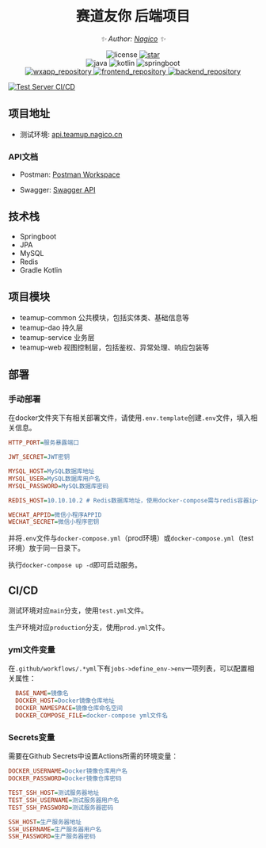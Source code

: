 <div align="center">

# 赛道友你 后端项目

<!-- markdownlint-disable-next-line MD036 -->
_✨ Author: [Nagico](https://github.com/Nagico/) ✨_
</div>

<p align="center">
  <img src="https://img.shields.io/badge/LICENSE-AGPLv3-red" alt="license">
  <a href="stargazers">
    <img src="https://img.shields.io/github/stars/Nagico/teamup_backend?color=yellow&label=Github%20Stars" alt="star">
  </a>
  <br />
  <img src="https://img.shields.io/badge/Java-17-red" alt="java">
  <img src="https://img.shields.io/badge/Kotlin-1.7-purple" alt="kotlin">
  <img src="https://img.shields.io/badge/Springboot-2.7.5-greeaen" alt="springboot">
  <br />
  <a href="https://github.com/LSX-s-Software/teamup">
    <img src="https://img.shields.io/badge/Github-general-brightgreen?logo=github" alt="wxapp_repository">
  </a>
  <a href="">
    <img src="https://img.shields.io/badge/Github-app-brightgreen?logo=github" alt="frontend_repository">
  </a>
  <a href="https://github.com/Nagico/teamup_backend/">
    <img src="https://img.shields.io/badge/Github-backend-brightgreen?logo=github" alt="backend_repository">
  </a>
  <br />

[//]: # (  <a href="https://github.com/ZiqiangStudio/zq_recruitment_backend/actions/workflows/prod.yml">)

[//]: # (    <img src="https://github.com/ZiqiangStudio/zq_recruitment_backend/actions/workflows/prod.yml/badge.svg?branch=production" alt="Production Server CI/CD">)

[//]: # (  </a>)
  <a href="https://github.com/Nagico/teamup_backend/actions/workflows/test.yml">
    <img src="https://github.com/Nagico/teamup_backend/actions/workflows/test.yml/badge.svg?branch=main" alt="Test Server CI/CD">
  </a>
</p>
<!-- markdownlint-enable MD033 -->

## 项目地址

- 测试环境: [api.teamup.nagico.cn](https://api.teamup.nagico.cn/)

### API文档

- Postman: [Postman Workspace](https://elements.getpostman.com/redirect?entityId=2940417-875ace31-5a58-43e6-b5ac-3b54c8e73231&entityType=collection)

- Swagger: [Swagger API](https://api.teamup.nagico.cn/swagger-ui/index.html)

## 技术栈

- Springboot
- JPA
- MySQL
- Redis
- Gradle Kotlin

## 项目模块

- teamup-common 公共模块，包括实体类、基础信息等
- teamup-dao 持久层
- teamup-service 业务层
- teamup-web 视图控制层，包括鉴权、异常处理、响应包装等


## 部署

### 手动部署

在docker文件夹下有相关部署文件，请使用`.env.template`创建`.env`文件，填入相关信息。

```ini
HTTP_PORT=服务暴露端口

JWT_SECRET=JWT密钥

MYSQL_HOST=MySQL数据库地址
MYSQL_USER=MySQL数据库用户名
MYSQL_PASSWORD=MySQL数据库密码

REDIS_HOST=10.10.10.2 # Redis数据库地址，使用docker-compose需与redis容器ip一致

WECHAT_APPID=微信小程序APPID
WECHAT_SECRET=微信小程序密钥
```

并将`.env`文件与`docker-compose.yml`（prod环境）或`docker-compose.yml`（test环境）放于同一目录下。

执行`docker-compose up -d`即可启动服务。

## CI/CD

测试环境对应`main`分支，使用`test.yml`文件。

生产环境对应`production`分支，使用`prod.yml`文件。

### yml文件变量

在`.github/workflows/.*yml`下有`jobs->define_env->env`一项列表，可以配置相关属性：

```ini
  BASE_NAME=镜像名
  DOCKER_HOST=Docker镜像仓库地址
  DOCKER_NAMESPACE=镜像仓库命名空间
  DOCKER_COMPOSE_FILE=docker-compose yml文件名
```

### Secrets变量

需要在Github Secrets中设置Actions所需的环境变量：

```ini
DOCKER_USERNAME=Docker镜像仓库用户名
DOCKER_PASSWORD=Docker镜像仓库密码

TEST_SSH_HOST=测试服务器地址
TEST_SSH_USERNAME=测试服务器用户名
TEST_SSH_PASSWORD=测试服务器密码

SSH_HOST=生产服务器地址
SSH_USERNAME=生产服务器用户名
SSH_PASSWORD=生产服务器密码
```
